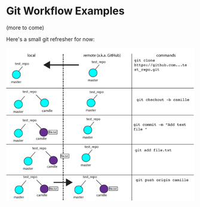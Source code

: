# Git Workflow Examples
(more to come)

Here's a small git refresher for now:

![Git workflow examples: clone, commit, add, and push](git_workflow_00.png)